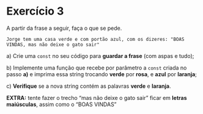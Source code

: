 # Exercício 3

A partir da frase a seguir, faça o que se pede.

```
Jorge tem uma casa verde e com portão azul, com os dizeres: "BOAS VINDAS, mas não deixe o gato sair"
```

a) Crie uma `const` no seu código para **guardar a frase** (com aspas e tudo);

b) Implemente uma função que recebe por parâmetro a `const` criada no passo **a)**  e imprima essa string trocando **verde** por **rosa**, e **azul** por **laranja**;

c) **Verifique** se a nova string contém as palavras **verde** e **laranja**.

**EXTRA:** tente fazer o trecho “mas não deixe o gato sair” ficar em **letras maiúsculas**, assim como o “BOAS VINDAS”
